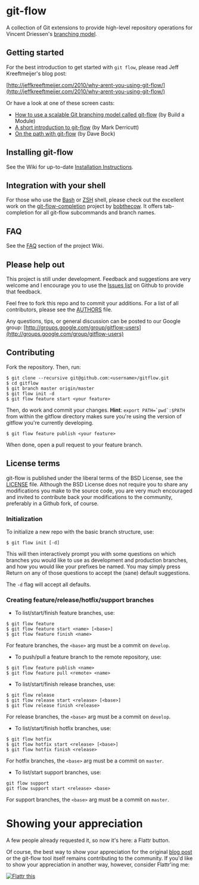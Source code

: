 git-flow
========

A collection of Git extensions to provide high-level repository operations
for Vincent Driessen's [branching model](http://nvie.com/git-model "original
blog post").

Getting started
---------------
For the best introduction to get started with `git flow`, please read Jeff
Kreeftmeijer's blog post:

[http://jeffkreeftmeijer.com/2010/why-arent-you-using-git-flow/](http://jeffkreeftmeijer.com/2010/why-arent-you-using-git-flow/)

Or have a look at one of these screen casts:

* [How to use a scalable Git branching model called git-flow](http://buildamodule.com/video/change-management-and-version-control-deploying-releases-features-and-fixes-with-git-how-to-use-a-scalable-git-branching-model-called-gitflow) (by Build a Module)
* [A short introduction to git-flow](http://vimeo.com/16018419) (by Mark Derricutt)
* [On the path with git-flow](http://codesherpas.com/screencasts/on_the_path_gitflow.mov) (by Dave Bock)


Installing git-flow
-------------------
See the Wiki for up-to-date [Installation Instructions](https://github.com/nvie/gitflow/wiki/Installation).


Integration with your shell
---------------------------
For those who use the [Bash](http://www.gnu.org/software/bash/) or
[ZSH](http://www.zsh.org) shell, please check out the excellent work on the
[git-flow-completion](http://github.com/bobthecow/git-flow-completion) project
by [bobthecow](http://github.com/bobthecow). It offers tab-completion for all
git-flow subcommands and branch names.


FAQ
---
See the [FAQ](http://github.com/nvie/gitflow/wiki/FAQ) section of the project
Wiki.


Please help out
---------------
This project is still under development. Feedback and suggestions are very
welcome and I encourage you to use the [Issues
list](http://github.com/nvie/gitflow/issues) on Github to provide that
feedback.

Feel free to fork this repo and to commit your additions. For a list of all
contributors, please see the [AUTHORS](AUTHORS) file.

Any questions, tips, or general discussion can be posted to our Google group:
[http://groups.google.com/group/gitflow-users](http://groups.google.com/group/gitflow-users)

Contributing
------------
Fork the repository.  Then, run:

```shell
$ git clone --recursive git@github.com:<username>/gitflow.git
$ cd gitflow
$ git branch master origin/master
$ git flow init -d
$ git flow feature start <your feature>
```

Then, do work and commit your changes.  **Hint**: ``export PATH=`pwd`:$PATH``
from within the gitflow directory makes sure you're using the version of
gitflow you're currently developing.

```shell
$ git flow feature publish <your feature>
```
When done, open a pull request to your feature branch.

License terms
-------------
git-flow is published under the liberal terms of the BSD License, see the
[LICENSE](LICENSE) file. Although the BSD License does not require you to share
any modifications you make to the source code, you are very much encouraged and
invited to contribute back your modifications to the community, preferably
in a Github fork, of course.


### Initialization

To initialize a new repo with the basic branch structure, use:

```shell
$ git flow init [-d]
```
This will then interactively prompt you with some questions on which branches
you would like to use as development and production branches, and how you
would like your prefixes be named. You may simply press Return on any of
those questions to accept the (sane) default suggestions.

The ``-d`` flag will accept all defaults.


### Creating feature/release/hotfix/support branches

* To list/start/finish feature branches, use:

```shell
$ git flow feature
$ git flow feature start <name> [<base>]
$ git flow feature finish <name>
```

For feature branches, the `<base>` arg must be a commit on `develop`.

* To push/pull a feature branch to the remote repository, use:

```shell
$ git flow feature publish <name>
$ git flow feature pull <remote> <name>
```

* To list/start/finish release branches, use:

```shell
$ git flow release
$ git flow release start <release> [<base>]
$ git flow release finish <release>
```
For release branches, the `<base>` arg must be a commit on `develop`.

* To list/start/finish hotfix branches, use:

```shell
$ git flow hotfix
$ git flow hotfix start <release> [<base>]
$ git flow hotfix finish <release>
```

For hotfix branches, the `<base>` arg must be a commit on `master`.

* To list/start support branches, use:

```shell
git flow support
git flow support start <release> <base>
```

For support branches, the `<base>` arg must be a commit on `master`.


Showing your appreciation
=========================
A few people already requested it, so now it's here: a Flattr button.

Of course, the best way to show your appreciation for the original
[blog post](http://nvie.com/posts/a-successful-git-branching-model/) or the git-flow tool itself remains
contributing to the community.  If you'd like to show your appreciation in
another way, however, consider Flattr'ing me:

[![Flattr this][2]][1]

[1]: http://flattr.com/thing/53771/git-flow
[2]: http://api.flattr.com/button/button-static-50x60.png
